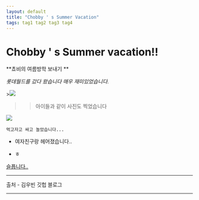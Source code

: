 ```yaml
---
layout: default
title: "Chobby ' s Summer Vacation"
tags: tag1 tag2 tag3 tag4
---
```


# Chobby ' s Summer vacation!!

**쵸비의 여름방학 보내기 **

<style>
    .content {
        background-size:cover;
        max-height:100vh;
    }
</style>

*롯데월드를 갔다 왔습니다 매우 재미있었습니다.*

<div class='content'>
    ><img src='https://scontent-icn1-1.xx.fbcdn.net/v/t1.0-9/68331913_1990571991042218_8015157161933930496_n.jpg?_nc_cat=102&_nc_oc=AQmMyvH5RlXEBtvySFh6Y4LbAUzCRYWDhfvGbqkkwbMIAf-gkGBWt8_7F_GWCa2V1g8&_nc_ht=scontent-icn1-1.xx&oh=fbc4311e4572d4765e9fdaa6f56494a0&oe=5E15521D'>
<div>

>>아이들과 같이 사진도 찍었습니다

<div class='content'>
    <img src='http://blogfiles.naver.net/MjAxOTAzMDFfNDUg/MDAxNTUxMzY4ODU1OTk3.6DZyh45bu3l_BN7j6IkBEgcPZWGXbPcIond3cFUw19Eg.xQDZOIEIi_O_wSkD4OmDLPCBeKrNGOKO3dHP5H9aFjYg.JPEG.rlaalswl7533/IMG_6468.JPG'>
<div>

`먹고자고 싸고 놀았습니다...`

- 여자친구랑 헤어졌습니다..

- ㅎ

[슬픕니다..](http://naver.com)
***
출처 - 김우빈 깃헙 블로그
***